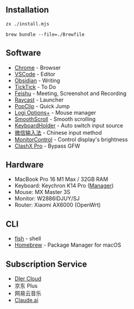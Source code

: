 ## Installation

```shell
zx ./install.mjs
```

```shell
brew bundle --file=./Brewfile
```

## Software

- [Chrome](Chrome/Chrome.md) - Browser
- [VSCode](https://code.visualstudio.com/) - Editor
- [Obsidian](https://obsidian.md/) - Writing
- [TickTick](https://ticktick.com/) - To Do
- [Feishu](https://www.feishu.cn/) - Meeting, Screenshot and Recording
- [Raycast](https://raycast.com) - Launcher
- [PopClip](https://pilotmoon.com/popclip/) - Quick Jump
- [Logi Options+](https://www.logitech.com/en-us/software/logi-options-plus.html) - Mouse manager
- [SmoothScroll](https://www.smoothscroll.net/mac/) - Smooth scrolling
- [KeyboardHolder](https://github.com/leaves615/KeyboardHolder) - Auto switch input source
- [微信输入法](https://z.weixin.qq.com/) - Chinese input method
- [MonitorControl](https://github.com/MonitorControl/MonitorControl) - Control display's brightness
- [ClashX Pro](https://install.appcenter.ms/users/clashx/apps/clashx-pro/distribution_groups/public) - Bypass GFW

## Hardware

- MacBook Pro 16 M1 Max / 32GB RAM
- Keyboard: Keychron K14 Pro ([Manager](https://usevia.app/#/))
- Mouse: MX Master 3S
- Monitor: W2886IDJUY/SJ
- Router: Xiaomi AX6000 (OpenWrt)

## CLI

- [fish](https://fishshell.com/) - shell
- [Homebrew](https://brew.sh/) - Package Manager for macOS

## Subscription Service

- [Dler Cloud](https://dlercloud.com/)
- 京东 Plus
- 网易云音乐
- [Claude.ai](https://claude.ai/)
